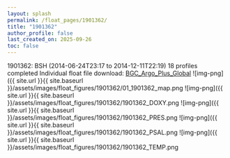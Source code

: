 ```yaml
---
layout: splash
permalink: /float_pages/1901362/
title: "1901362"
author_profile: false
last_created_on: 2025-09-26
toc: false
---
```

 
1901362: BSH (2014-06-24T23:17 to 2014-12-11T22:19)
18 profiles completed
Individual float file download: [BGC_Argo_Plus_Global](https://ftp.soest.hawaii.edu/bgc_argo_plus/Individual_Floats/outliers_removed/1901362_Sprof_processed.nc)
![img-png]({{ site.url }}{{ site.baseurl }}/assets/images/float_figures/1901362/01_1901362_map.png
![img-png]({{ site.url }}{{ site.baseurl }}/assets/images/float_figures/1901362/1901362_DOXY.png
![img-png]({{ site.url }}{{ site.baseurl }}/assets/images/float_figures/1901362/1901362_PRES.png
![img-png]({{ site.url }}{{ site.baseurl }}/assets/images/float_figures/1901362/1901362_PSAL.png
![img-png]({{ site.url }}{{ site.baseurl }}/assets/images/float_figures/1901362/1901362_TEMP.png
